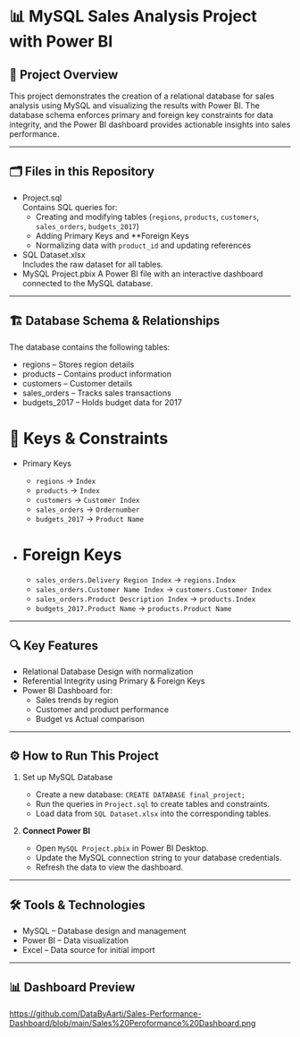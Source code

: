 # 📊 MySQL Sales Analysis Project with Power BI

## 📌 Project Overview
This project demonstrates the creation of a relational database for sales analysis using MySQL and visualizing the results with Power BI. The database schema enforces primary and foreign key constraints for data integrity, and the Power BI dashboard provides actionable insights into sales performance.

---

## 🗂 Files in this Repository
- Project.sql  
  Contains SQL queries for:
  - Creating and modifying tables (`regions`, `products`, `customers`, `sales_orders`, `budgets_2017`)
  - Adding Primary Keys and **Foreign Keys
  - Normalizing data with `product_id` and updating references
- SQL Dataset.xlsx  
  Includes the raw dataset for all tables.
- MySQL Project.pbix
  A Power BI file with an interactive dashboard connected to the MySQL database.

---

## 🏗 Database Schema & Relationships
The database contains the following tables:
- regions – Stores region details
- products – Contains product information
- customers – Customer details
- sales_orders – Tracks sales transactions
- budgets_2017 – Holds budget data for 2017

# 🔑 Keys & Constraints
- Primary Keys
  - `regions` → `Index`
  - `products` → `Index`
  - `customers` → `Customer Index`
  - `sales_orders` → `Ordernumber`
  - `budgets_2017` → `Product Name`

- # Foreign Keys
  - `sales_orders.Delivery Region Index` → `regions.Index`
  - `sales_orders.Customer Name Index` → `customers.Customer Index`
  - `sales_orders.Product Description Index` → `products.Index`
  - `budgets_2017.Product Name` → `products.Product Name`

---

## 🔍 Key Features
- Relational Database Design with normalization
- Referential Integrity using Primary & Foreign Keys
- Power BI Dashboard for:
  - Sales trends by region
  - Customer and product performance
  - Budget vs Actual comparison

---

## ⚙️ How to Run This Project
1. Set up MySQL Database
   - Create a new database: `CREATE DATABASE final_project;`
   - Run the queries in `Project.sql` to create tables and constraints.
   - Load data from `SQL Dataset.xlsx` into the corresponding tables.

2. **Connect Power BI**
   - Open `MySQL Project.pbix` in Power BI Desktop.
   - Update the MySQL connection string to your database credentials.
   - Refresh the data to view the dashboard.

---

## 🛠 Tools & Technologies
- MySQL – Database design and management
- Power BI – Data visualization
- Excel – Data source for initial import

---

## 📊 Dashboard Preview
https://github.com/DataByAarti/Sales-Performance-Dashboard/blob/main/Sales%20Peroformance%20Dashboard.png

